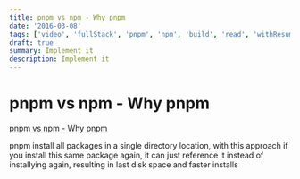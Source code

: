 ```yaml
---
title: pnpm vs npm - Why pnpm
date: '2016-03-08'
tags: ['video', 'fullStack', 'pnpm', 'npm', 'build', 'read', 'withResume']
draft: true
summary: Implement it
description: Implement it
---
```


# pnpm vs npm - Why pnpm

[pnpm vs npm - Why pnpm](https://www.youtube.com/watch?v=cpHl8IdHsxw&ab_channel=BasaratCodes)

pnpm install all packages in a single directory location, with this approach if you install this same package again, it can just reference it instead of installying again, resulting in last disk space and faster installs